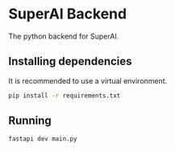# SuperAI Backend

The python backend for SuperAI.

## Installing dependencies

It is recommended to use a virtual environment.

```bash
pip install -r requirements.txt
```

## Running

```bash
fastapi dev main.py
```
